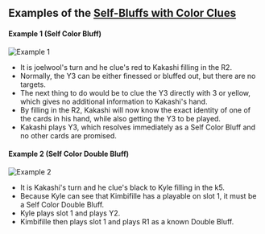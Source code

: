 ## Examples of the [Self-Bluffs with Color Clues](https://github.com/Dr-Kakashi/hanabi-conventions/blob/master/Reference.md#self-bluffs-with-color-clues)

#### Example 1 (Self Color Bluff)
![Example 1](https://user-images.githubusercontent.com/48993588/92123671-c054d200-edb1-11ea-898d-0c6dac69e789.png)

* It is joelwool's turn and he clue's red to Kakashi filling in the R2.
* Normally, the Y3 can be either finessed or bluffed out, but there are no targets.
* The next thing to do would be to clue the Y3 directly with 3 or yellow, which gives no additional information to Kakashi's hand.
* By filling in the R2, Kakashi will now know the exact identity of one of the cards in his hand, while also getting the Y3 to be played.
* Kakashi plays Y3, which resolves immediately as a Self Color Bluff and no other cards are promised.  

#### Example 2 (Self Color Double Bluff)
![Example 2](https://user-images.githubusercontent.com/48993588/92130545-b8992b80-edb9-11ea-8c66-0548a248cc0c.png)

* It is Kakashi's turn and he clue's black to Kyle filling in the k5.
* Because Kyle can see that Kimbifille has a playable on slot 1, it must be a Self Color Double Bluff.
* Kyle plays slot 1 and plays Y2.
* Kimbifille then plays slot 1 and plays R1 as a known Double Bluff.
